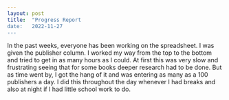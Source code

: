 ```yaml
---
layout: post
title:  "Progress Report
date:   2022-11-27
---
```


In the past weeks, everyone has been working on the spreadsheet. I was given the publisher column. I worked my way from the top to the bottom and tried to get in as many hours as I could. At first this was very slow and frustrating seeing that for some books deeper research had to be done. But as time went by, I got the hang of it and was entering as many as a 100 publishers a day. I did this throughout the day whenever I had breaks and also at night if I had little school work to do. 
